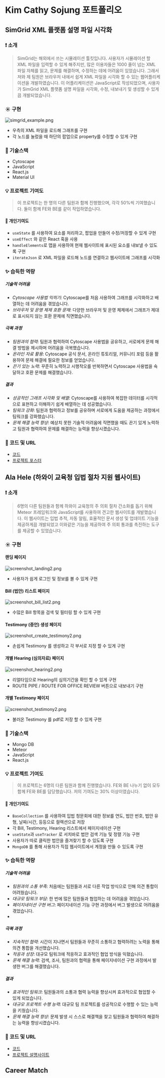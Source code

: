 # Kim Cathy Sojung 포트폴리오


## SimGrid XML 플랫폼 설명 파일 시각화

### :exclamation: 소개
> SimGrid는 해외에서 쓰는 시뮬레이션 툴킷입니다. 사용자가 시뮬레이션 할 XML 파일을 입력할 수 있게 해주지만, 많은 이용자들은 1000 줄이 넘는 XML 파일 자체를 읽고, 문제를 해결하며, 수정하는 데에 어려움이 있었습니다. 그래서 저와 제 팀원은 브라우저 내에서 쉽게 XML 파일을 시각화 할 수 있는 웹어플리케이션을 개발하였습니다. 이 어플리케이션은 JavaScript로 작성되었으며, 사용자가 SimGrid XML 플랫폼 설명 파일을 시각화, 수정, 내보내기 및 생성할 수 있게끔 개발되었습니다.

### :sunny: 구현

![simgrid_example.png](images/simgrid_example.png)

- 우측의 XML 파일을 로드해 그래프를 구현
- 각 노드를 눌렀을 때 하단의 팝업으로 property를 수정할 수 있게 구현

### :scroll: 기술스택
- Cytoscape
- JavaScript
- React.js
- Material UI

### :bulb: 프로젝트 기여도
> 이 프로젝트는 한 명의 다른 팀원과 함께 진행했으며, 각각 50%씩 기여했습니다. 둘이 함께 FE와 BE를 같이 작업하였습니다.

#### :pushpin: 개인기여도
- `useState` 를 사용하여 요소를 처리하고, 팝업을 만들어 수정/저장할 수 있게 구현
- `useEffect` 와 같은 React 훅을 사용
- `handleElements`로 맵을 사용하여 현재 웹사이트에 표시된 요소를 내보낼 수 있도록 구현
- `iterateJson` 로 XML 파일을 로드해 노드를 연결하고 웹사이트에 그래프를 시각화

### :sparkles: 습득한 역량

##### 기술적 어려움

- *Cytoscape 사용법 익히기*: Cytoscape를 처음 사용하여 그래프를 시각화하고 배열하는 데 어려움을 겪었습니다.
- *브라우저 및 운영 체제 호환 문제*: 다양한 브라우저 및 운영 체제에서 그래프가 제대로 표시되지 않는 호환 문제에 직면했습니다.

##### 극복 과정

- *팀원과의 협력*: 팀원과 협력하여 Cytoscape 사용법을 공유하고, 서로에게 문제 해결 방법을 제시하며 어려움을 극복했습니다.
- *온라인 자료 활용*: Cytoscape 공식 문서, 온라인 튜토리얼, 커뮤니티 포럼 등을 활용하여 문제 해결에 필요한 정보를 얻었습니다.
- *끈기 있는 노력*: 꾸준히 노력하고 시행착오를 반복하면서 Cytoscape 사용법을 숙달하고 호환 문제를 해결했습니다.

##### 결과
- *성공적인 그래프 시각화 및 배열*: Cytoscape를 사용하여 복잡한 데이터를 시각적으로 표현하고 이해하기 쉽게 배열하는 데 성공했습니다.
- *팀워크 강화*: 팀원과 협력하고 정보를 공유하며 서로에게 도움을 제공하는 과정에서 팀워크를 강화했습니다.
- *문제 해결 능력 향상*: 예상치 못한 기술적 어려움에 직면했을 때도 끈기 있게 노력하고 팀원과 협력하여 문제를 해결하는 능력을 향상시켰습니다.

### :bookmark: 코드 및 URL
- [코드](https://github.com/wrench-project/simgrid-platform-file-visualizer)
- [프로젝트 포스터](sources/SimGrid_poster.png)


## Ala Hele (하와이 교육청 입법 절차 지원 웹사이트)

### :exclamation: 소개
> 6명의 다른 팀원들과 함께 하와이 교육청의 주 의회 절차 간소화를 돕기 위해 Meteor 프레임워크와 JavaScript를 사용하여 견고한 웹사이트를 개발했습니다. 이 웹사이트는 입법 추적, 자동 알림, 효율적인 문서 생성 및 업데이트 기능을 제공하게끔 개발되었고 이와같은 기능을 제공하여 주 의회 통과를 촉진하는 도구를 제공할 수 있었습니다.

### :sunny: 구현

#### 랜딩 페이지
![screenshot_landing2.png](images/screenshot_landing2.png)

- 사용자가 쉽게 로그인 및 정보를 볼 수 있게 구현

#### Bill (법안) 리스트 페이지
![screenshot_bill_list2.png](images/screenshot_bill_list2.png)

- 수많은 Bill 항목을 검색 및 필터링 할 수 있게 구현

#### Testimony (증언) 생성 페이지
![screenshot_create_testimony2.png](images/screenshot_create_testimony2.png)

- 손쉽게 Testimony 를 생성하고 각 부서로 지정 할 수 있게 구현

#### 개별 Hearing (심의자료) 페이지
![screenshot_hearing2.png](images/screenshot_hearing2.png)

- 리얼타임으로 Hearing의 심의기간을 확인 할 수 있게 구현
- ROUTE PIPE / ROUTE FOR OFFICE REVIEW 버튼으로 내보내기 구현

#### 개별 Testimony 페이지
![screenshot_testimony2.png](images/screenshot_testimony2.png)

- 불러온 Testimony 를 pdf로 저장 할 수 있게 구현


### :scroll: 기술스택
- Mongo DB
- Meteor
- JavaScript
- React.js

### :bulb: 프로젝트 기여도
> 이 프로젝트는 6명의 다른 팀원과 함께 진행했습니다. FE와 BE 나누기 없이 모두 함께 FE와 BE를 담당했습니다. 저의 기여도는 30% 이상이였습니다.

#### :pushpin: 개인기여도
- `BaseCollection` 를 사용하여 입법 청문회에 대한 정보를 연도, 법안 번호, 법안 유형, 날짜/시간, 등등으로 컬렉션으로 저장
- 각 Bill, Testimony, Hearing 리스트에서 페이지네이션 구현
- `useState`과 `useTracker` 로 서치바로 법안 검색 기능 및 정렬 기능 구현
- 사용자가 따로 클릭한 법안을 즐겨찾기 할 수 있도록 구현
- `MongoDB` 를 통해 사용자가 직접 웹사이트에서 계정을 만들 수 있도록 구현

### :sparkles: 습득한 역량

##### 기술적 어려움

- *팀원과의 소통 부족*: 처음에는 팀원들과 서로 다른 작업 방식으로 인해 의견 통합이 어려웠습니다. 
- *대규모 팀워크 부담*: 한 번에 많은 팀원들과 협업하는 데 어려움을 겪었습니다. 
- *페이지네이션 구현 버그*: 페이지네이션 기능 구현 과정에서 버그 발생으로 어려움을 겪었습니다.
- 
##### 극복 과정

- *지속적인 협력*: 시간이 지나면서 팀원들과 꾸준히 소통하고 협력하려는 노력을 통해 의견 통합을 개선했습니다.
- *적응과 성장*: 대규모 팀워크에 적응하고 효과적인 협업 방식을 익혔습니다.
- *문제 해결 능력*: 검색, 조사, 팀원과의 협력을 통해 페이지네이션 구현 과정에서 발생한 버그를 해결했습니다.

##### 결과
- *효과적인 팀워크*: 팀원들과의 소통과 협력 능력을 향상시켜 효과적으로 협업할 수 있게 되었습니다.
- *대규모 프로젝트 수행 능력*: 대규모 팀 프로젝트를 성공적으로 수행할 수 있는 능력을 키웠습니다.
- *문제 해결 능력 향상*: 문제 발생 시 스스로 해결책을 찾고 팀원들과 협력하여 해결하는 능력을 향상시켰습니다.

### :bookmark: 코드 및 URL
- [코드](https://github.com/alahele/alahele)
- [프로젝트 설명사이트](https://alahele.github.io/)


## Career Match
